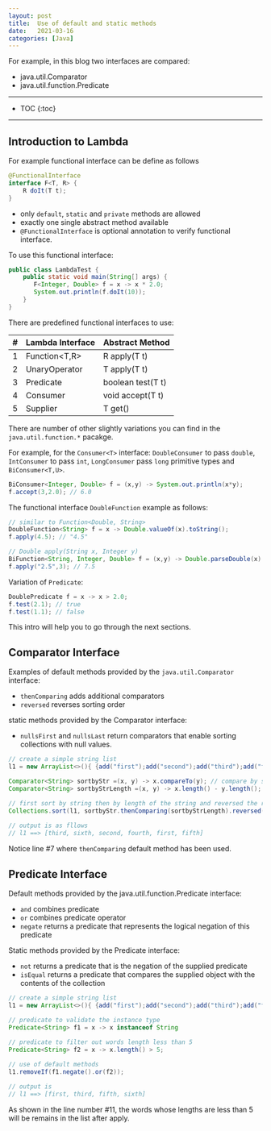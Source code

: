 ```yaml
---
layout: post
title:  Use of default and static methods
date:   2021-03-16
categories: [Java]
---
```


For example, in this blog two interfaces are compared:

- java.util.Comparator
- java.util.function.Predicate

<!--more-->

------

* TOC
{:toc}
------

## Introduction to Lambda

For example functional interface can be define as follows

```java
@FunctionalInterface
interface F<T, R> {
    R doIt(T t);
}
```

- only `default`, `static` and `private` methods are allowed 
- exactly one single abstract method available
- `@FunctionalInterface` is optional annotation to verify functional interface.

To use this functional interface:

```java
public class LambdaTest {
    public static void main(String[] args) {
       F<Integer, Double> f = x -> x * 2.0; 
       System.out.println(f.doIt(10));
    }
}
```

There are predefined functional interfaces to use:

| #    | Lambda Interface | Abstract Method   |
| ---- | ---------------- | ----------------- |
| 1    | Function<T,R>    | R apply(T t)      |
| 2    | UnaryOperator<T> | T apply(T t)      |
| 3    | Predicate<T>     | boolean test(T t) |
| 4    | Consumer<T>      | void accept(T t)  |
| 5    | Supplier<T>      | T get()           |

There are number of other slightly variations you can find in the `java.util.function.*` pacakge. 

For example, for the `Consumer<T>` interface: `DoubleConsumer` to pass `double`, `IntConsumer` to pass `int`, `LongConsumer` pass `long` primitive types and `BiConsumer<T,U>`.

```java
BiConsumer<Integer, Double> f = (x,y) -> System.out.println(x*y);
f.accept(3,2.0); // 6.0
```

The functional interface `DoubleFunction` example as follows:

```java
// similar to Function<Double, String>
DoubleFunction<String> f = x -> Double.valueOf(x).toString();
f.apply(4.5); // "4.5"
```

```java
// Double apply(String x, Integer y)
BiFunction<String, Integer, Double> f = (x,y) -> Double.parseDouble(x) * y;
f.apply("2.5",3); // 7.5
```

Variation of `Predicate`:

```java
DoublePredicate f = x -> x > 2.0;
f.test(2.1); // true
f.test(1.1); // false
```

This intro will help you to go through the next sections.

## Comparator Interface

Examples of default methods provided by the `java.util.Comparator` interface:

- `thenComparing` adds additional comparators 
- `reversed` reverses sorting order

static methods provided by the Comparator interface:

- `nullsFirst` and `nullsLast` return comparators that enable sorting collections with null values.

```java
// create a simple string list
l1 = new ArrayList<>(){ {add("first");add("second");add("third");add("fourth");add("fifth");add("sixth");} };

Comparator<String> sortbyStr =(x, y) -> x.compareTo(y); // compare by string
Comparator<String> sortbyStrLength =(x, y) -> x.length() - y.length(); // compare by length of the string

// first sort by string then by length of the string and reversed the result
Collections.sort(l1, sortbyStr.thenComparing(sortbyStrLength).reversed())
  
// output is as fllows
// l1 ==> [third, sixth, second, fourth, first, fifth]  
```

Notice line #7 where `thenComparing` default method has been used.

## Predicate Interface

Default methods provided by the java.util.function.Predicate interface:

- `and` combines predicate
- `or` combines predicate operator
- `negate` returns a predicate that represents the logical negation of this predicate

Static methods provided by the Predicate interface:

- `not` returns a predicate that is the negation of the supplied predicate
- `isEqual` returns a predicate that compares the supplied object with the contents of the collection

```java
// create a simple string list
l1 = new ArrayList<>(){ {add("first");add("second");add("third");add("fourth");add("fifth");add("sixth");} };

// predicate to validate the instance type
Predicate<String> f1 = x -> x instanceof String
  
// predicate to filter out words length less than 5
Predicate<String> f2 = x -> x.length() > 5;

// use of default methods
l1.removeIf(f1.negate().or(f2));

// output is 
// l1 ==> [first, third, fifth, sixth]
```

As shown in the line number #11, the words whose lengths are less than 5 will be remains in the list after apply.




